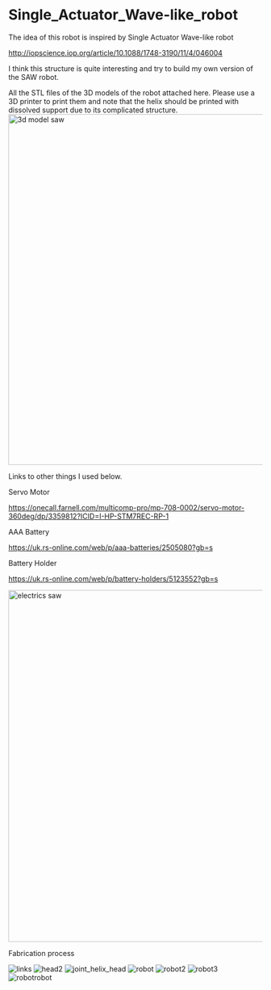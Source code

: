 # Single_Actuator_Wave-like_robot

The idea of this robot is inspired by Single Actuator Wave-like robot

http://iopscience.iop.org/article/10.1088/1748-3190/11/4/046004

I think this structure is quite interesting and try to build my own version of the SAW robot.

All the STL files of the 3D models of the robot attached here. Please use a 3D printer to print them and note that the helix should be printed with dissolved support due to its complicated structure.
<img width="695" alt="3d model saw" src="https://github.com/PlutoHu21/Single_Actuator_Wave-like_robot/assets/60218283/a59b736e-904b-426a-b647-906b9620112d">

Links to other things I used below.

Servo Motor

https://onecall.farnell.com/multicomp-pro/mp-708-0002/servo-motor-360deg/dp/3359812?ICID=I-HP-STM7REC-RP-1

AAA Battery

https://uk.rs-online.com/web/p/aaa-batteries/2505080?gb=s

Battery Holder

https://uk.rs-online.com/web/p/battery-holders/5123552?gb=s

<img width="697" alt="electrics saw" src="https://github.com/PlutoHu21/Single_Actuator_Wave-like_robot/assets/60218283/6779b1f2-b5ae-4dd9-9816-5b4288c7fa6d">

Fabrication process

![links](https://github.com/PlutoHu21/Single_Actuator_Wave-like_robot/assets/60218283/2d2c6f9e-3bfe-40a7-ad94-32f44bfd5832)
![head2](https://github.com/PlutoHu21/Single_Actuator_Wave-like_robot/assets/60218283/f9bfb9a7-fab1-400a-a307-ff39dd938042)
![joint_helix_head](https://github.com/PlutoHu21/Single_Actuator_Wave-like_robot/assets/60218283/7b72c0a8-ce5d-44f9-9333-5fefcec50fd9)
![robot](https://github.com/PlutoHu21/Single_Actuator_Wave-like_robot/assets/60218283/e65b404e-7ca0-4894-9486-d464e937ebd3)
![robot2](https://github.com/PlutoHu21/Single_Actuator_Wave-like_robot/assets/60218283/428d3b18-a7b4-49cb-bcf3-77817b03e912)
![robot3](https://github.com/PlutoHu21/Single_Actuator_Wave-like_robot/assets/60218283/abba706b-d326-459d-81be-b19356c9d314)
![robotrobot](https://github.com/PlutoHu21/Single_Actuator_Wave-like_robot/assets/60218283/74eedff7-f940-45c3-bf48-99ae0813a3e8)
